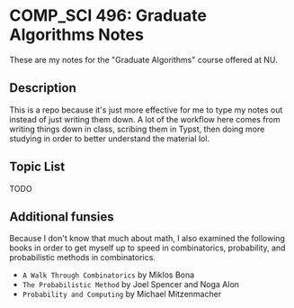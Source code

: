 # COMP_SCI 496: Graduate Algorithms Notes 
These are my notes for the "Graduate Algorithms" course offered at NU. 

## Description 
This is a repo because it's just more effective for me to type my notes out 
instead of just writing them down. A lot of the workflow here comes from 
writing things down in class, scribing them in Typst, then doing 
more studying in order to better understand the material lol. 

## Topic List 
TODO 

## Additional funsies 
Because I don't know that much about math, I also examined 
the following books in order to get myself up to speed 
in combinatorics, probability, and probabilistic methods 
in combinatorics. 

- `A Walk Through Combinatorics` by Miklos Bona 
- `The Probabilistic Method` by Joel Spencer and Noga Alon 
- `Probability and Computing` by Michael Mitzenmacher
